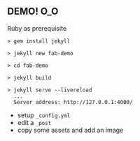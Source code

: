 ## DEMO! O_O

Ruby as prerequisite

```
> gem install jekyll

> jekyll new fab-demo

> cd fab-demo

> jekyll build

> jekyll serve --livereload
  ...
  Server address: http://127.0.0.1:4000/
```

* setup `_config.yml`
* edit a `_post`
* copy some assets and add an image
